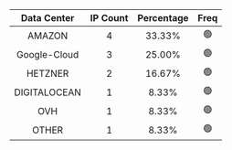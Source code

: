 | Data Center | IP Count | Percentage | Freq |
|:------------:|:--------:|:-----------:|:-----:|
| AMAZON | 4 | 33.33% | 🟢 |
| Google-Cloud | 3 | 25.00% | 🟢 |
| HETZNER | 2 | 16.67% | 🟢 |
| DIGITALOCEAN | 1 | 8.33% | 🟢 |
| OVH | 1 | 8.33% | 🟢 |
| OTHER | 1 | 8.33% | 🟢 |